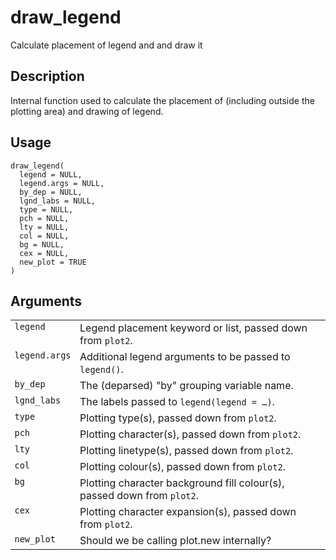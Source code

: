 
# draw_legend

Calculate placement of legend and and draw it

## Description

Internal function used to calculate the placement of (including outside
the plotting area) and drawing of legend.

## Usage

<pre><code class='language-R'>draw_legend(
  legend = NULL,
  legend.args = NULL,
  by_dep = NULL,
  lgnd_labs = NULL,
  type = NULL,
  pch = NULL,
  lty = NULL,
  col = NULL,
  bg = NULL,
  cex = NULL,
  new_plot = TRUE
)
</code></pre>

## Arguments

<table>
<tr>
<td style="white-space: nowrap; font-family: monospace; vertical-align: top">
<code id="draw_legend_:_legend">legend</code>
</td>
<td>
Legend placement keyword or list, passed down from <code>plot2</code>.
</td>
</tr>
<tr>
<td style="white-space: nowrap; font-family: monospace; vertical-align: top">
<code id="draw_legend_:_legend.args">legend.args</code>
</td>
<td>
Additional legend arguments to be passed to <code>legend()</code>.
</td>
</tr>
<tr>
<td style="white-space: nowrap; font-family: monospace; vertical-align: top">
<code id="draw_legend_:_by_dep">by_dep</code>
</td>
<td>
The (deparsed) "by" grouping variable name.
</td>
</tr>
<tr>
<td style="white-space: nowrap; font-family: monospace; vertical-align: top">
<code id="draw_legend_:_lgnd_labs">lgnd_labs</code>
</td>
<td>
The labels passed to <code>legend(legend = …)</code>.
</td>
</tr>
<tr>
<td style="white-space: nowrap; font-family: monospace; vertical-align: top">
<code id="draw_legend_:_type">type</code>
</td>
<td>
Plotting type(s), passed down from <code>plot2</code>.
</td>
</tr>
<tr>
<td style="white-space: nowrap; font-family: monospace; vertical-align: top">
<code id="draw_legend_:_pch">pch</code>
</td>
<td>
Plotting character(s), passed down from <code>plot2</code>.
</td>
</tr>
<tr>
<td style="white-space: nowrap; font-family: monospace; vertical-align: top">
<code id="draw_legend_:_lty">lty</code>
</td>
<td>
Plotting linetype(s), passed down from <code>plot2</code>.
</td>
</tr>
<tr>
<td style="white-space: nowrap; font-family: monospace; vertical-align: top">
<code id="draw_legend_:_col">col</code>
</td>
<td>
Plotting colour(s), passed down from <code>plot2</code>.
</td>
</tr>
<tr>
<td style="white-space: nowrap; font-family: monospace; vertical-align: top">
<code id="draw_legend_:_bg">bg</code>
</td>
<td>
Plotting character background fill colour(s), passed down from
<code>plot2</code>.
</td>
</tr>
<tr>
<td style="white-space: nowrap; font-family: monospace; vertical-align: top">
<code id="draw_legend_:_cex">cex</code>
</td>
<td>
Plotting character expansion(s), passed down from <code>plot2</code>.
</td>
</tr>
<tr>
<td style="white-space: nowrap; font-family: monospace; vertical-align: top">
<code id="draw_legend_:_new_plot">new_plot</code>
</td>
<td>
Should we be calling plot.new internally?
</td>
</tr>
</table>
